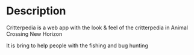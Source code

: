 # Description

Critterpedia is a web app with the look & feel of the critterpedia in Animal Crossing New Horizon

It is bring to help people with the fishing and bug hunting
